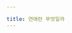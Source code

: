 ```yaml
---

title: 연애란 무엇일까
---
```


<!--1. 연애를 하게 되면 자신에 관해서 알게 된다는 말을 알게 되었다. 분명 돈에 관해서 관대해야한다고 당연히 내가 내는 것이 맞다고 생각하는데 왜 그렇게 돈에 옹졸하게 되는 것일까? 또한 작고 사소한 것들에 관해서 의심을 하지 말아야 하는데, 촉이 좋다고 생각하는건지 왜 자꾸 의심을 하게 되어서 의심을 하는 것일까? 진짜 안 좋은 습관인데, 이 관계가 계속 지속될지는 솔직히 모르겠다. 내가 끈을 놓지 않는 것이 중요하고, 놓아야 할 끈을 놓아야 한다고 생각한다. 아빠가 지나치게 정말 말도 안되는 것으로 가족들을 의심하고 있었을 때 정말 많이 힘들었는데 내 현재 모습이 꼭 비슷하다는 생각을 하게 되었다. 확실하게 그 친구는 컷을 해줘야 하고, 나도 싫다는 것은 정말 싫다는 것을 이야기를 해야한다는 생각을 하게 되었다. 페이스북에서 연인 두명이 테그했는데 결국은 결혼을 할 확률이 가장 높은 사람은 양보를 많이 하는 사람이 아니라 두 명이서 스스로 결정을 하는 커플이 높다고 했으니깐 나도 바뀌도록 해보자....-->
